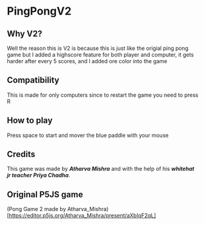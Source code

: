 # PingPongV2
## Why V2?
Well the reason this is V2 is because this is just like the origial ping pong game but I added a highscore feature for both player and computer, it gets harder after every 5 scores, and I added ore color into the game
## Compatibility
This is made for only computers since to restart the game you need to press R
## How to play
Press space to start and mover  the blue paddle with your mouse
## Credits
This game was made by **_Atharva Mishra_** and with the help of his **_whitehat jr teacher Priya Chadha_**.
## Original P5JS game
(Pong Game 2 made by Atharva_Mishra) [https://editor.p5js.org/Atharva_Mishra/present/aXbIqF2qL]

